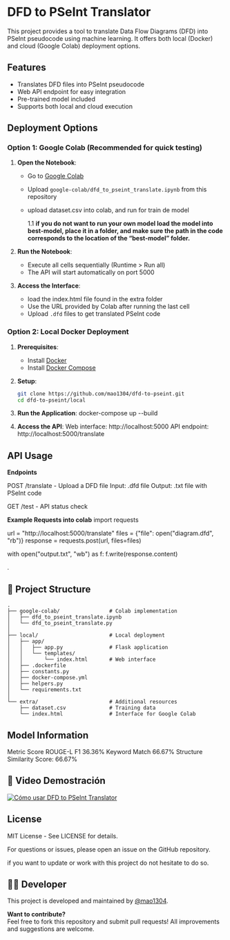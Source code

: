 # DFD to PSeInt Translator

This project provides a tool to translate Data Flow Diagrams (DFD) into PSeInt pseudocode using machine learning. It offers both local (Docker) and cloud (Google Colab) deployment options.

## Features

- Translates DFD files into PSeInt pseudocode
- Web API endpoint for easy integration
- Pre-trained model included
- Supports both local and cloud execution

## Deployment Options

### Option 1: Google Colab (Recommended for quick testing)

1. **Open the Notebook**:
   - Go to [Google Colab](https://colab.research.google.com/)
   - Upload `google-colab/dfd_to_pseint_translate.ipynb` from this repository
   - upload dataset.csv into colab, and run for train de model
  
     1.1 **if you do not want to run your own model load the model into best-model, place it in a folder, and make sure the path in the code corresponds to the location of the “best-model” folder.**

2. **Run the Notebook**:
   - Execute all cells sequentially (Runtime > Run all)
   - The API will start automatically on port 5000

3. **Access the Interface**:
   - load the index.html file found in the extra folder 
   - Use the URL provided by Colab after running the last cell
   - Upload `.dfd` files to get translated PSeInt code

### Option 2: Local Docker Deployment

1. **Prerequisites**:
   - Install [Docker](https://docs.docker.com/get-docker/)
   - Install [Docker Compose](https://docs.docker.com/compose/install/)

2. **Setup**:
   ```bash
   git clone https://github.com/mao1304/dfd-to-pseint.git
   cd dfd-to-pseint/local

3. **Run the Application**:
   docker-compose up --build
   
5. **Access the API**:
  Web interface: http://localhost:5000
  API endpoint: http://localhost:5000/translate

## API Usage
**Endpoints**

POST /translate - Upload a DFD file
  Input: .dfd file
  Output: .txt file with PSeInt code

GET /test - API status check

**Example Requests into colab**
import requests

url = "http://localhost:5000/translate"
files = {"file": open("diagram.dfd", "rb")}
response = requests.post(url, files=files)

with open("output.txt", "wb") as f:
    f.write(response.content)

.
## 📂 Project Structure

```
.
├── google-colab/                # Colab implementation
│   ├── dfd_to_pseint_translate.ipynb
│   └── dfd_to_pseint_translate.py
│
├── local/                       # Local deployment
│   ├── app/
│   │   ├── app.py               # Flask application
│   │   └── templates/
│   │       └── index.html       # Web interface
│   ├── .dockerfile
│   ├── constants.py
│   ├── docker-compose.yml
│   ├── helpers.py
│   └── requirements.txt
│
└── extra/                       # Additional resources
    ├── dataset.csv              # Training data
    └── index.html               # Interface for Google Colab
```
    
## Model Information
Metric	Score
ROUGE-L F1	36.36%
Keyword Match	66.67%
Structure Similarity Score: 66.67%

## 🎥 Video Demostración

[![Cómo usar DFD to PSeInt Translator](https://img.youtube.com/vi/6rLExoJoZIE/0.jpg)](https://youtu.be/6rLExoJoZIE)


## License
MIT License - See LICENSE for details.

For questions or issues, please open an issue on the GitHub repository.

if you want to update or work with this project do not hesitate to do so.

## 👨‍💻 Developer

This project is developed and maintained by [@mao1304](https://github.com/mao1304).

**Want to contribute?**  
Feel free to fork this repository and submit pull requests! All improvements and suggestions are welcome.


